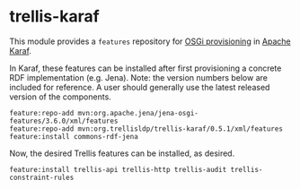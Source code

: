 # trellis-karaf

This module provides a `features` repository for [OSGi provisioning](https://karaf.apache.org/manual/latest/provisioning)
in [Apache Karaf](https://karaf.apache.org).

In Karaf, these features can be installed after first provisioning a concrete RDF implementation (e.g. Jena).
Note: the version numbers below are included for reference. A user should generally use the latest released version of the components.

```
feature:repo-add mvn:org.apache.jena/jena-osgi-features/3.6.0/xml/features
feature:repo-add mvn:org.trellisldp/trellis-karaf/0.5.1/xml/features
feature:install commons-rdf-jena
```

Now, the desired Trellis features can be installed, as desired.

```
feature:install trellis-api trellis-http trellis-audit trellis-constraint-rules
```


